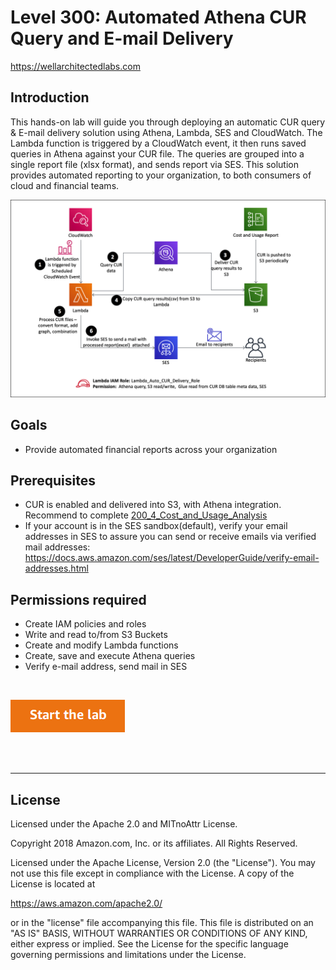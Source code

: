 # Level 300: Automated Athena CUR Query and E-mail Delivery
https://wellarchitectedlabs.com 

## Introduction
This hands-on lab will guide you through deploying an automatic CUR query & E-mail delivery solution using Athena, Lambda, SES and CloudWatch. The Lambda function is triggered by a CloudWatch event, it then runs saved queries in Athena against your CUR file. The queries are grouped into a single report file (xlsx format), and sends report via SES. This solution provides automated reporting to your organization, to both consumers of cloud and financial teams.

![Images/architecture.png](Images/architecture.png)

## Goals
- Provide automated financial reports across your organization


## Prerequisites
- CUR is enabled and delivered into S3, with Athena integration. Recommend to complete [200_4_Cost_and_Usage_Analysis](../../Cost_Fundamentals/200_4_Cost_and_Usage_Analysis/README.md)
- If your account is in the SES sandbox(default), verify your email addresses in SES to assure you can send or receive emails via verified mail addresses: https://docs.aws.amazon.com/ses/latest/DeveloperGuide/verify-email-addresses.html


## Permissions required
- Create IAM policies and roles
- Write and read to/from S3 Buckets 
- Create and modify Lambda functions
- Create, save and execute Athena queries
- Verify e-mail address, send mail in SES


<BR>

[![Start the lab](../../../common/images/startthelab.png)](Lab_Guide.md)

<BR>
<BR>

***

## License

Licensed under the Apache 2.0 and MITnoAttr License.

Copyright 2018 Amazon.com, Inc. or its affiliates. All Rights Reserved.

Licensed under the Apache License, Version 2.0 (the "License"). You may not use this file except in compliance with the License. A copy of the License is located at

https://aws.amazon.com/apache2.0/

or in the "license" file accompanying this file. This file is distributed on an "AS IS" BASIS, WITHOUT WARRANTIES OR CONDITIONS OF ANY KIND, either express or implied. See the License for the specific language governing permissions and limitations under the License.
